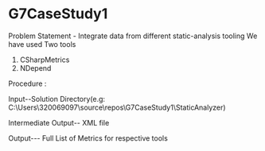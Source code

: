 # G7CaseStudy1

Problem Statement - Integrate data from different static-analysis tooling
We have used Two tools  
  1) CSharpMetrics
  2) NDepend
  
Procedure :

  Input--Solution Directory(e.g: C:\Users\320069097\source\repos\G7CaseStudy1\StaticAnalyzer)
  
  Intermediate Output-- XML file
  
  Output--- Full List of Metrics for respective tools

